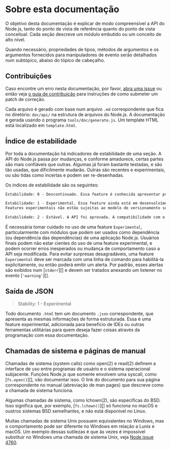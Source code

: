 # Sobre esta documentação

<!--introduced_in=v0.10.0-->

<!-- type=misc -->

O objetivo desta documentação é explicar de modo compreensível a API do Node.js, tanto do ponto de vista de referência quanto do ponto de vista conceitual. Cada seção descreve um módulo embutido ou um conceito de alto nível.

Quando necessário, propriedades de tipos, métodos de argumentos e os argumentos fornecidos para manipuladores de evento serão detalhados num subtópico, abaixo do tópico de cabeçalho.

## Contribuições

Caso encontre um erro nesta documentação, por favor, [abra uma issue](https://github.com/nodejs/node/issues/new) ou então veja [o guia de contribuição](https://github.com/nodejs/node/blob/master/CONTRIBUTING.md) para instruções de como submeter um patch de correção.

Cada arquivo é gerado com base num arquivo `.md` correspondente que fica no diretório: `doc/api/` na estrutura de arquivos do Node.js. A documentação é gerada usando o programa `tools/doc/generate.js`. Um template HTML está localizado em `template.html`.

## Índice de estabilidade

<!--type=misc-->

Por toda a documentação há indicadores de estabilidade de uma seção. A API do Node.js passa por mudanças, e conforme amadurece, certas partes são mais confiáveis que outras. Algumas já foram bastante testadas, e são tão usadas, que dificilmente mudarão. Outras são recentes e experimentais, ou são tidas como incertas e podem ser re-desenhadas.

Os índices de estabilidade são os seguintes:

```txt
Estabilidade: 0 - Descontinuado. Essa feature é conhecida apresentar problemas, e mudanças podem ser planejadas. Não confie nela. O uso dessa feature pode emitir alertas. Não se deve esperar compatibilidade com versões principais mais antigas.
```

```txt
Estabilidade: 1 - Experimental. Essa feature ainda está em desenvolvimento e está sujeita a alterações não compatíveis com versões anteriores, ou até remoção de versões futuras. Não recomendado o uso dessa feature em ambiente de produção.
Features experimentais não estão sujeitas ao modelo de versionamento semântico do Node.js.
```

```txt
Estabilidade: 2 - Estável. A API foi aprovada. A compatibilidade com o ambiente npm é de alta prioridade, e não será quebrada a menos que seja necessário.
```

É necessária tomar cuidado no uso de uma feature `Experimental`, particularmente com módulos que podem ser usados como dependência (ou dependência das dependências) de uma aplicação Node.js. Usuários finais podem não estar cientes do uso de uma feature experimental, e podem ocorrer erros inesperados ou mudança de comportamento caso a API seja modificada. Para evitar surpresas desagradáveis, uma feature `Experimental` deve ser marcada com uma linha de comando para habilitá-la explicitamente, ou então poderá emitir um alerta. Por padrão, esses alertas são exibidos num [`stderr`][] e devem ser tratados anexando um listener no evento [`'warning'`][].

## Saída de JSON

<!-- YAML
added: v0.6.12
-->

> Stability: 1 - Experimental

Todo documento `.html` tem um documento `.json` correspondente, que apresenta as mesmas informações de forma estruturada. Essa é uma feature experimental, adicionada para benefício de IDEs ou outras ferramentas utilitárias para quem deseja fazer coisas através da programação com essa documentação.

## Chamadas de sistema e páginas de manual

Chamadas de sistema (system calls) como open(2) e read(2) definem a interface de uso entre programas de usuário e o sistema operacional subjacente. Funções Node.js que somente envolvem uma syscall, como [`fs.open()`][], vão documentar isso. O link do documento para sua página correspondente no manual (abreviação de man pages) que descreve como a chamada de sistema funciona.

Algumas chamadas de sistema, como lchown(2), são específicas do BSD. Isso significa que, por exemplo, [`fs.lchown()`][] só funciona no macOS e oustros sistemas BSD semelhantes, e não está disponível no Linux.

Muitas chamadas de sistema Unix possuem equivalentes no Windows, mas o comportamento pode ser diferente no Windows em relação a Lunix e macOS. Um exemplo dessas sutilezas é que às vezes é impossível substituir no Windows uma chamada de sistema Unix, veja [Node issue 4760](https://github.com/nodejs/node/issues/4760).